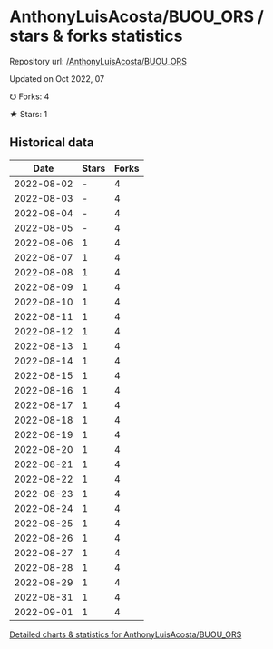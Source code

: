 # AnthonyLuisAcosta/BUOU_ORS / stars & forks statistics

Repository url: [/AnthonyLuisAcosta/BUOU_ORS](https://github.com/AnthonyLuisAcosta/BUOU_ORS)

Updated on Oct 2022, 07

☋ Forks: 4

★ Stars: 1

## Historical data
| Date | Stars | Forks |
|------|-------|-------|
| 2022-08-02 | - | 4 | 
| 2022-08-03 | - | 4 | 
| 2022-08-04 | - | 4 | 
| 2022-08-05 | - | 4 | 
| 2022-08-06 | 1 | 4 | 
| 2022-08-07 | 1 | 4 | 
| 2022-08-08 | 1 | 4 | 
| 2022-08-09 | 1 | 4 | 
| 2022-08-10 | 1 | 4 | 
| 2022-08-11 | 1 | 4 | 
| 2022-08-12 | 1 | 4 | 
| 2022-08-13 | 1 | 4 | 
| 2022-08-14 | 1 | 4 | 
| 2022-08-15 | 1 | 4 | 
| 2022-08-16 | 1 | 4 | 
| 2022-08-17 | 1 | 4 | 
| 2022-08-18 | 1 | 4 | 
| 2022-08-19 | 1 | 4 | 
| 2022-08-20 | 1 | 4 | 
| 2022-08-21 | 1 | 4 | 
| 2022-08-22 | 1 | 4 | 
| 2022-08-23 | 1 | 4 | 
| 2022-08-24 | 1 | 4 | 
| 2022-08-25 | 1 | 4 | 
| 2022-08-26 | 1 | 4 | 
| 2022-08-27 | 1 | 4 | 
| 2022-08-28 | 1 | 4 | 
| 2022-08-29 | 1 | 4 | 
| 2022-08-31 | 1 | 4 | 
| 2022-09-01 | 1 | 4 | 


[Detailed charts & statistics for AnthonyLuisAcosta/BUOU_ORS](https://reviewgithub.com/rep/AnthonyLuisAcosta/BUOU_ORS)
